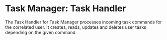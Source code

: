 # Task Manager: Task Handler

The Task Handler for Task Manager processes incoming task commands for the correlated user.
It creates, reads, updates and deletes user tasks depending on the given command.

